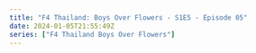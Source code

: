 ```yaml
---
title: "F4 Thailand: Boys Over Flowers - S1E5 - Episode 05"
date: 2024-01-05T21:55:49Z
series: ["F4 Thailand Boys Over Flowers"]
---
```



<mux-player stream-type="on-demand"
  src="https://kp3d-my.sharepoint.com/personal/ryoo_kp3d_onmicrosoft_com/_layouts/15/download.aspx?share=ERFRx8i7T6JDisFvxnQLgvcBZOr-heGOYsmiliySYiwGYQ" prefer-playback="mse" controls>
  </mux-player>
  
  
  <script src="https://cdn.jsdelivr.net/npm/@mux/mux-player"></script>
  
 <script type="application/ld+json">
 {
  "@context": "https://schema.org/",
  "@type": "VideoObject",
  "name": "F4 Thailand: Boys Over Flowers - S1E5 - Episode 05",
  "contentUrl": "https://stream.mux.com/G02MxzhQvN9N01dAXs6qk00S91i5lUiFIttLgosLbkbezE.m3u8",
  "thumbnailUrl": "https://www.themoviedb.org/t/p/original/zwsJRRmVozVZ1tDs8buIs97pCqm.jpg?width=314&fit_mode=preserve&time=25",
  "uploadDate": "2023-12-24T12:20:15Z",
}

</script>